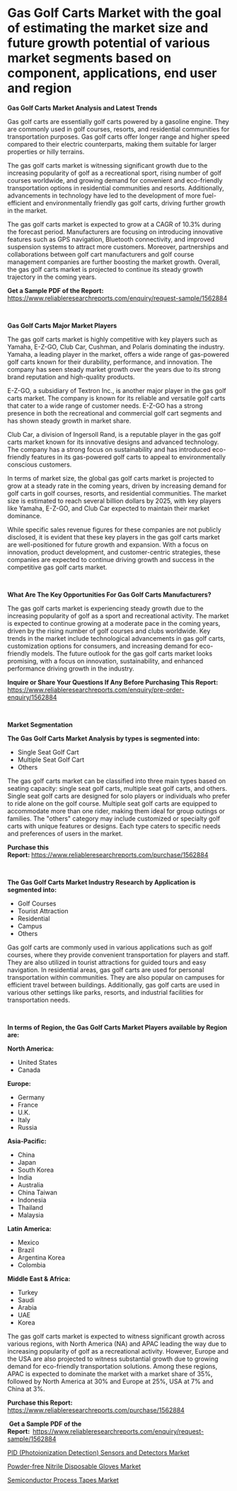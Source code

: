 <p><h1>Gas Golf Carts Market with the goal of estimating the market size and future growth potential of various market segments based on component, applications, end user and region</h1></p><p><strong>Gas Golf Carts Market Analysis and Latest Trends</strong></p>
<p><p>Gas golf carts are essentially golf carts powered by a gasoline engine. They are commonly used in golf courses, resorts, and residential communities for transportation purposes. Gas golf carts offer longer range and higher speed compared to their electric counterparts, making them suitable for larger properties or hilly terrains.</p><p>The gas golf carts market is witnessing significant growth due to the increasing popularity of golf as a recreational sport, rising number of golf courses worldwide, and growing demand for convenient and eco-friendly transportation options in residential communities and resorts. Additionally, advancements in technology have led to the development of more fuel-efficient and environmentally friendly gas golf carts, driving further growth in the market.</p><p>The gas golf carts market is expected to grow at a CAGR of 10.3% during the forecast period. Manufacturers are focusing on introducing innovative features such as GPS navigation, Bluetooth connectivity, and improved suspension systems to attract more customers. Moreover, partnerships and collaborations between golf cart manufacturers and golf course management companies are further boosting the market growth. Overall, the gas golf carts market is projected to continue its steady growth trajectory in the coming years.</p></p>
<p><strong>Get a Sample PDF of the Report:&nbsp;</strong> <a href="https://www.reliableresearchreports.com/enquiry/request-sample/1562884">https://www.reliableresearchreports.com/enquiry/request-sample/1562884</a></p>
<p>&nbsp;</p>
<p><strong>Gas Golf Carts Major Market Players</strong></p>
<p><p>The gas golf carts market is highly competitive with key players such as Yamaha, E-Z-GO, Club Car, Cushman, and Polaris dominating the industry. Yamaha, a leading player in the market, offers a wide range of gas-powered golf carts known for their durability, performance, and innovation. The company has seen steady market growth over the years due to its strong brand reputation and high-quality products.</p><p>E-Z-GO, a subsidiary of Textron Inc., is another major player in the gas golf carts market. The company is known for its reliable and versatile golf carts that cater to a wide range of customer needs. E-Z-GO has a strong presence in both the recreational and commercial golf cart segments and has shown steady growth in market share.</p><p>Club Car, a division of Ingersoll Rand, is a reputable player in the gas golf carts market known for its innovative designs and advanced technology. The company has a strong focus on sustainability and has introduced eco-friendly features in its gas-powered golf carts to appeal to environmentally conscious customers.</p><p>In terms of market size, the global gas golf carts market is projected to grow at a steady rate in the coming years, driven by increasing demand for golf carts in golf courses, resorts, and residential communities. The market size is estimated to reach several billion dollars by 2025, with key players like Yamaha, E-Z-GO, and Club Car expected to maintain their market dominance.</p><p>While specific sales revenue figures for these companies are not publicly disclosed, it is evident that these key players in the gas golf carts market are well-positioned for future growth and expansion. With a focus on innovation, product development, and customer-centric strategies, these companies are expected to continue driving growth and success in the competitive gas golf carts market.</p></p>
<p>&nbsp;</p>
<p><strong>What Are The Key Opportunities For Gas Golf Carts Manufacturers?</strong></p>
<p><p>The gas golf carts market is experiencing steady growth due to the increasing popularity of golf as a sport and recreational activity. The market is expected to continue growing at a moderate pace in the coming years, driven by the rising number of golf courses and clubs worldwide. Key trends in the market include technological advancements in gas golf carts, customization options for consumers, and increasing demand for eco-friendly models. The future outlook for the gas golf carts market looks promising, with a focus on innovation, sustainability, and enhanced performance driving growth in the industry.</p></p>
<p><strong>Inquire or Share Your Questions If Any Before Purchasing This Report:</strong> <a href="https://www.reliableresearchreports.com/enquiry/pre-order-enquiry/1562884">https://www.reliableresearchreports.com/enquiry/pre-order-enquiry/1562884</a></p>
<p>&nbsp;</p>
<p><strong>Market Segmentation</strong></p>
<p><strong>The Gas Golf Carts Market Analysis by types is segmented into:</strong></p>
<p><ul><li>Single Seat Golf Cart</li><li>Multiple Seat Golf Cart</li><li>Others</li></ul></p>
<p><p>The gas golf carts market can be classified into three main types based on seating capacity: single seat golf carts, multiple seat golf carts, and others. Single seat golf carts are designed for solo players or individuals who prefer to ride alone on the golf course. Multiple seat golf carts are equipped to accommodate more than one rider, making them ideal for group outings or families. The "others" category may include customized or specialty golf carts with unique features or designs. Each type caters to specific needs and preferences of users in the market.</p></p>
<p><strong>Purchase this Report:&nbsp;</strong><a href="https://www.reliableresearchreports.com/purchase/1562884">https://www.reliableresearchreports.com/purchase/1562884</a></p>
<p>&nbsp;</p>
<p><strong>The Gas Golf Carts Market Industry Research by Application is segmented into:</strong></p>
<p><ul><li>Golf Courses</li><li>Tourist Attraction</li><li>Residential</li><li>Campus</li><li>Others</li></ul></p>
<p><p>Gas golf carts are commonly used in various applications such as golf courses, where they provide convenient transportation for players and staff. They are also utilized in tourist attractions for guided tours and easy navigation. In residential areas, gas golf carts are used for personal transportation within communities. They are also popular on campuses for efficient travel between buildings. Additionally, gas golf carts are used in various other settings like parks, resorts, and industrial facilities for transportation needs.</p></p>
<p>&nbsp;</p>
<p><strong>In terms of Region, the Gas Golf Carts Market Players available by Region are:</strong></p>
<p>
    <p> <strong> North America: </strong>
        <ul>
            <li>United States</li>
            <li>Canada</li>
        </ul>
        </p> 
    <p> <strong> Europe: </strong>
        <ul>
            <li>Germany</li>
            <li>France</li>
            <li>U.K.</li>
            <li>Italy</li>
            <li>Russia</li>
        </ul>
        </p> 
    <p> <strong> Asia-Pacific: </strong>
        <ul>
            <li>China</li>
            <li>Japan</li>
            <li>South Korea</li>
            <li>India</li>
            <li>Australia</li>
            <li>China Taiwan</li>
            <li>Indonesia</li>
            <li>Thailand</li>
            <li>Malaysia</li>
        </ul>
        </p> 
    <p> <strong> Latin America: </strong>
        <ul>
            <li>Mexico</li>
            <li>Brazil</li>
            <li>Argentina Korea</li>
            <li>Colombia</li>
        </ul>
        </p> 
    <p> <strong> Middle East & Africa: </strong>
        <ul>
            <li>Turkey</li>
            <li>Saudi</li>
            <li>Arabia</li>
            <li>UAE</li>
            <li>Korea</li>
        </ul>
    </p>
    </p>
<p><p>The gas golf carts market is expected to witness significant growth across various regions, with North America (NA) and APAC leading the way due to increasing popularity of golf as a recreational activity. However, Europe and the USA are also projected to witness substantial growth due to growing demand for eco-friendly transportation solutions. Among these regions, APAC is expected to dominate the market with a market share of 35%, followed by North America at 30% and Europe at 25%, USA at 7% and China at 3%.</p></p>
<p><strong>Purchase this Report: </strong><a href="https://www.reliableresearchreports.com/purchase/1562884">https://www.reliableresearchreports.com/purchase/1562884</a></p>
<p>&nbsp;<strong>Get a Sample PDF of the Report:&nbsp;&nbsp;</strong><a href="https://www.reliableresearchreports.com/enquiry/request-sample/1562884">https://www.reliableresearchreports.com/enquiry/request-sample/1562884</a></p>
<p><strong></strong></p>
<p><p><a href="https://view.publitas.com/reportprime-1/pid-photoionization-detection-sensors-and-detectors-market-insights-market-players-and-forecast-till-2030/">PID (Photoionization Detection) Sensors and Detectors Market</a></p><p><a href="https://view.publitas.com/reportprime-1/powder-free-nitrile-disposable-gloves-market-size-share-trends-analysis-report-by-application-regional-outlook-competitive-strategies-and-segment-forecasts-2023-2030/">Powder-free Nitrile Disposable Gloves Market</a></p><p><a href="https://view.publitas.com/reportprime-1/semiconductor-process-tapes-market-challenges-opportunities-and-growth-drivers-and-major-market-players-forecasted-for-period-from-2023-2030/">Semiconductor Process Tapes Market</a></p></p>